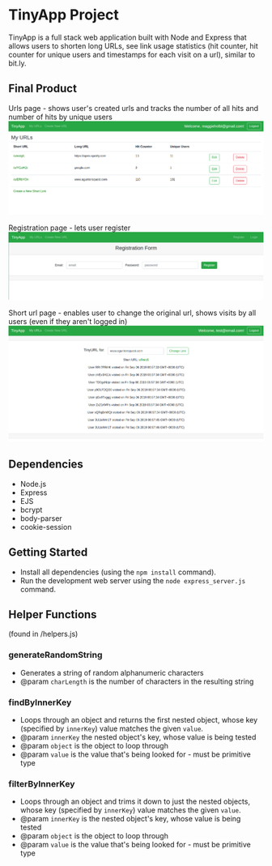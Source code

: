 # TinyApp Project

TinyApp is a full stack web application built with Node and Express that allows users to shorten long URLs, see link usage statistics (hit counter, hit counter for unique users and timestamps for each visit on a url), similar to bit.ly.

## Final Product
Urls page - shows user's created urls and tracks the number of all hits and number of hits by unique users
!["screenshot of urls page"](https://github.com/maggieholbling/tinyapp/blob/master/docs/url-page.png)

Registration page - lets user register
!["screenshot of registration page"](https://github.com/maggieholbling/tinyapp/blob/master/docs/registration-page.png?raw=true)

Short url page - enables user to change the original url, shows visits by all users (even if they aren't logged in)
!["screenshot of short url page"](https://github.com/maggieholbling/tinyapp/blob/master/docs/edit-url-with-tracking.png)

## Dependencies

- Node.js
- Express
- EJS
- bcrypt
- body-parser
- cookie-session

## Getting Started

- Install all dependencies (using the `npm install` command).
- Run the development web server using the `node express_server.js` command.

## Helper Functions
(found in /helpers.js)
### generateRandomString
 - Generates a string of random alphanumeric characters
 - @param `charLength` is the number of characters in the resulting string

 ### findByInnerKey

 - Loops through an object and returns the first nested object, whose key (specified by `innerKey`) value matches the given `value`.
 - @param `innerKey` the nested object's key, whose value is being tested
 - @param `object` is the object to loop through
 - @param `value` is the value that's being looked for - must be primitive type

 ### filterByInnerKey

 - Loops through an object and trims it down to just the nested objects, whose key (specified by `innerKey`) value matches the given `value`.
 - @param `innerKey` is the nested object's key, whose value is being tested
 - @param `object` is the object to loop through
 - @param `value` is the value that's being looked for - must be primitive type